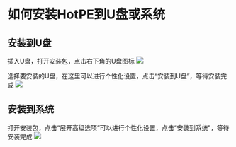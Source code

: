 # 如何安装HotPE到U盘或系统
## 安装到U盘
插入U盘，打开安装包，点击右下角的U盘图标
![](/v3/file/source/140/KV.png?sign=qrrTFE1d_8XRJowhhsr78EsgJBS47Vbm0C9xeY3CTwA%3D%3A0)

选择要安装的U盘，在这里可以进行个性化设置，点击“安装到U盘”，等待安装完成
![](https://pan.hotpe.top/api/v3/file/source/141/1.png?sign=7RYoUewNNVH7fP1JlF0FnpfJWd-RQAd7pIcQjeboAgE%3D%3A0)

## 安装到系统
打开安装包，点击“展开高级选项”可以进行个性化设置，点击“安装到系统”，等待安装完成
![](https://pan.hotpe.top/api/v3/file/source/142/3.png?sign=rmZN1oSsXZFRHsN5KLtikNowyipErpR6V_j-OQ-48cU%3D%3A0)
